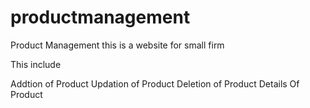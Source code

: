 # productmanagement


Product Management this is a website for small firm

This include 

Addtion of Product 
Updation of Product 
Deletion of Product 
Details Of Product 
